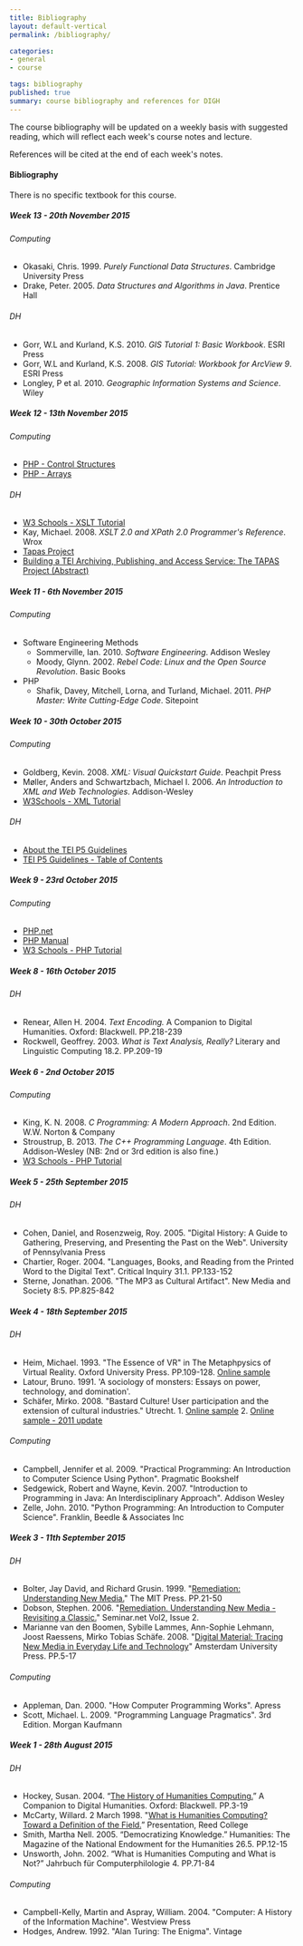 ```yaml
---
title: Bibliography
layout: default-vertical
permalink: /bibliography/

categories:
- general
- course

tags: bibliography
published: true
summary: course bibliography and references for DIGH
---
```


The course bibliography will be updated on a weekly basis with suggested reading, which will reflect each week's course notes and lecture.

References will be cited at the end of each week's notes.

#### Bibliography

There is no specific textbook for this course.

##### Week 13 - 20th November 2015

###### Computing

  * Okasaki, Chris. 1999. *Purely Functional Data Structures*. Cambridge University Press
  * Drake, Peter. 2005. *Data Structures and Algorithms in Java*. Prentice Hall

###### DH

  * Gorr, W.L and Kurland, K.S. 2010. *GIS Tutorial 1: Basic Workbook*. ESRI Press
  * Gorr, W.L and Kurland, K.S. 2008. *GIS Tutorial: Workbook for ArcView 9*. ESRI Press
  * Longley, P et al. 2010. *Geographic Information Systems and Science*. Wiley

##### Week 12 - 13th November 2015

###### Computing
  * [PHP - Control Structures](http://www.php.net/manual/en/control-structures.intro.php)
  * [PHP - Arrays](http://php.net/manual/en/language.types.array.php)

###### DH
  * [W3 Schools - XSLT Tutorial](http://www.w3schools.com/xsl/default.asp)
  * Kay, Michael. 2008. *XSLT 2.0 and XPath 2.0 Programmer's Reference*. Wrox
  * [Tapas Project](http://www.tapasproject.org/)
  * [Building a TEI Archiving, Publishing, and Access Service: The TAPAS Project (Abstract)](http://www.dh2012.uni-hamburg.de/conference/programme/abstracts/building-a-tei-archiving-publishing-and-access-service-the-tapas-project/)

##### Week 11 - 6th November 2015

###### Computing
  * Software Engineering Methods
    * Sommerville, Ian. 2010. *Software Engineering*. Addison Wesley
    * Moody, Glynn. 2002. *Rebel Code: Linux and the Open Source Revolution*. Basic Books
  * PHP
    * Shafik, Davey, Mitchell, Lorna, and Turland, Michael. 2011. *PHP Master: Write Cutting-Edge Code*. Sitepoint

##### Week 10 - 30th October 2015

###### Computing
  * Goldberg, Kevin. 2008. *XML: Visual Quickstart Guide*. Peachpit Press
  * Møller, Anders and Schwartzbach, Michael I. 2006. *An Introduction to XML and Web Technologies*. Addison-Wesley
  * [W3Schools - XML Tutorial](http://www.w3schools.com/xml/default.asp)

###### DH
  * [About the TEI P5 Guidelines](http://www.tei-c.org/release/doc/tei-p5-doc/en/html/AB.html)
  * [TEI P5 Guidelines - Table of Contents](http://www.tei-c.org/release/doc/tei-p5-doc/en/html/index.html)

##### Week 9 - 23rd October 2015

###### Computing
  * [PHP.net](https://secure.php.net/)
  * [PHP Manual](https://secure.php.net/manual/en/index.php)
  * [W3 Schools - PHP Tutorial](http://www.w3schools.com/php/default.asp)

##### Week 8 - 16th October 2015

###### DH

  * Renear, Allen H. 2004. *Text Encoding.* A Companion to Digital Humanities. Oxford: Blackwell. PP.218-239
  * Rockwell, Geoffrey. 2003. *What is Text Analysis, Really?* Literary and Linguistic Computing 18.2. PP.209-19

##### Week 6 - 2nd October 2015

###### Computing
  * King, K. N. 2008. *C Programming: A Modern Approach*. 2nd Edition. W.W. Norton & Company
  * Stroustrup, B. 2013. *The C++ Programming Language*. 4th Edition. Addison-Wesley (NB: 2nd or 3rd edition is also fine.)
  * [W3 Schools - PHP Tutorial](http://www.w3schools.com/php/default.asp)

##### Week 5 - 25th September 2015

###### DH
  * Cohen, Daniel, and Rosenzweig, Roy. 2005. "Digital History: A Guide to Gathering, Preserving, and Presenting the Past on the Web". University of Pennsylvania Press
  * Chartier, Roger. 2004. "Languages, Books, and Reading from the Printed Word to the Digital Text". Critical Inquiry 31.1. PP.133-152
  * Sterne, Jonathan. 2006. "The MP3 as Cultural Artifact". New Media and Society 8:5. PP.825-842

##### Week 4 - 18th September 2015

###### DH
  * Heim, Michael. 1993. "The Essence of VR" in The Metaphpysics of Virtual Reality. Oxford University Press. PP.109-128. [Online sample](http://www.stanford.edu/class/history34q/readings/Michael_Heim/HeimEssenceVR.html)
  * Latour, Bruno. 1991. 'A sociology of monsters: Essays on power, technology, and domination'.
  * Schäfer, Mirko. 2008. "Bastard Culture! User participation and the extension of cultural industries." Utrecht. 1. [Online sample](http://dspace.library.uu.nl/handle/1874/33564) 2. [Online sample - 2011 update](http://mtschaefer.net/media/uploads/docs/Schaefer_Bastard-Culture_2011.pdf)

###### Computing
  * Campbell, Jennifer et al. 2009. "Practical Programming: An Introduction to Computer Science Using Python". Pragmatic Bookshelf
  * Sedgewick, Robert and Wayne, Kevin. 2007. "Introduction to Programming in Java: An Interdisciplinary Approach". Addison Wesley
  * Zelle, John. 2010. "Python Programming: An Introduction to Computer Science". Franklin, Beedle & Associates Inc

##### Week 3 - 11th September 2015

###### DH
  * Bolter, Jay David, and Richard Grusin. 1999. "[Remediation: Understanding New Media.](http://quod.lib.umich.edu/cgi/t/text/text-idx?c=jahc;view=text;rgn=main;idno=3310410.0005.111)" The MIT Press. PP.21-50
  * Dobson, Stephen. 2006. "[Remediation. Understanding New Media - Revisiting a Classic.](http://seminar.net/images/stories/vol2-issue2/review_remediation_dobson.pdf)" Seminar.net Vol2, Issue 2.
  * Marianne van den Boomen, Sybille Lammes, Ann-Sophie Lehmann, Joost Raessens, Mirko Tobias Schäfe. 2008. "[Digital Material: Tracing New Media in Everyday Life and Technology](http://mtschaefer.net/media/uploads/docs/Digital-Material.PDF)" Amsterdam University Press. PP.5-17

###### Computing
  * Appleman, Dan. 2000. "How Computer Programming Works". Apress
  * Scott, Michael. L. 2009. "Programming Language Pragmatics". 3rd Edition. Morgan Kaufmann

##### Week 1 - 28th August 2015

###### DH
  * Hockey, Susan. 2004. “[The History of Humanities Computing.](http://www.digitalhumanities.org/companion/view?docId=blackwell/9781405103213/9781405103213.xml&chunk.id=ss1-2-1&toc.depth=1&toc.id=ss1-2-1&brand=default)” A Companion to Digital Humanities. Oxford: Blackwell. PP.3-19
  * McCarty, Willard. 2 March 1998. "[What is Humanities Computing? Toward a Definition of the Field.](http://www.mccarty.org.uk/essays/McCarty,%20Humanities%20computing.pdf)” Presentation, Reed College
  * Smith, Martha Nell. 2005. “Democratizing Knowledge.” Humanities: The Magazine of the National Endowment for the Humanities 26.5. PP.12-15
  * Unsworth, John. 2002. “What is Humanities Computing and What is Not?” Jahrbuch für Computerphilologie 4. PP.71-84

###### Computing
  * Campbell-Kelly, Martin and Aspray, William. 2004. "Computer: A History of the Information Machine". Westview Press
  * Hodges, Andrew. 1992. "Alan Turing: The Enigma". Vintage
